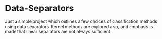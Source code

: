 # Data-Separators

Just a simple project which outlines a few choices of classification methods using data separators.
Kernel methods are explored also, and emphasis is made that linear separators are not always sufficient.

